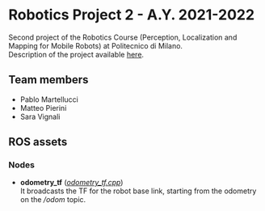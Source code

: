 # Robotics Project 2 - A.Y. 2021-2022
Second project of the Robotics Course (Perception, Localization and Mapping for Mobile Robots) at Politecnico di Milano.  
Description of the project available [here](docs/Project2.pdf).

## Team members
- Pablo Martellucci
- Matteo Pierini
- Sara Vignali

## ROS assets
### Nodes
- **odometry_tf** ([*odometry_tf.cpp*](src/odometry_tf.cpp))  
It broadcasts the TF for the robot base link, starting from the odometry on the */odom* topic.